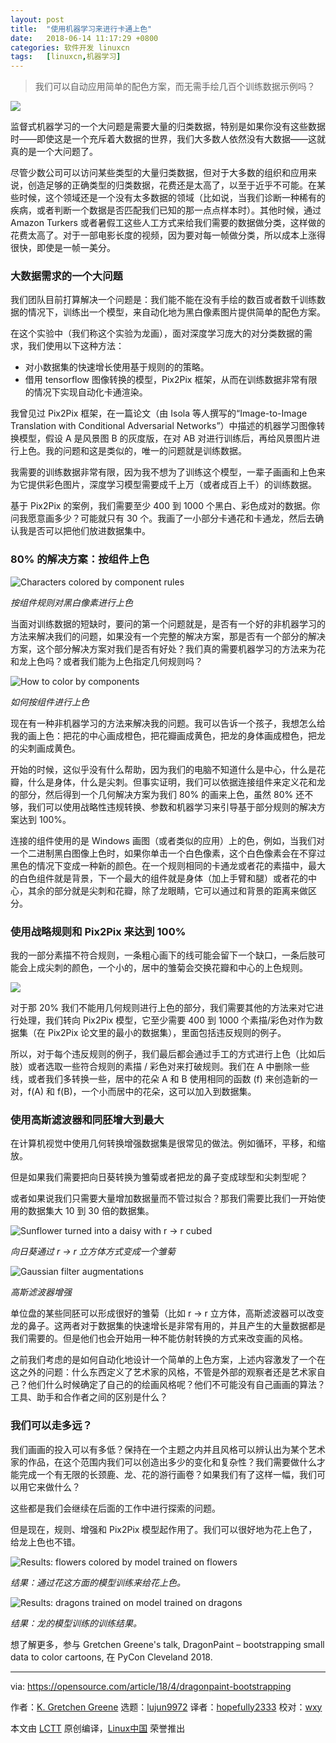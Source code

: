 ```yaml
---
layout: post
title:	"使用机器学习来进行卡通上色"
date:	2018-06-14 11:17:29 +0800 
categories:	软件开发 linuxcn 
tags:	[linuxcn,机器学习]
---
```




> 
> 我们可以自动应用简单的配色方案，而无需手绘几百个训练数据示例吗？
> 
> 
> 


![](/Asserts/Images/album/201806/14/111733cp2j1px17w2mz27x.png)


监督式机器学习的一个大问题是需要大量的归类数据，特别是如果你没有这些数据时——即使这是一个充斥着大数据的世界，我们大多数人依然没有大数据——这就真的是一个大问题了。


尽管少数公司可以访问某些类型的大量归类数据，但对于大多数的组织和应用来说，创造足够的正确类型的归类数据，花费还是太高了，以至于近乎不可能。在某些时候，这个领域还是一个没有太多数据的领域（比如说，当我们诊断一种稀有的疾病，或者判断一个数据是否匹配我们已知的那一点点样本时）。其他时候，通过 Amazon Turkers 或者暑假工这些人工方式来给我们需要的数据做分类，这样做的花费太高了。对于一部电影长度的视频，因为要对每一帧做分类，所以成本上涨得很快，即使是一帧一美分。


### 大数据需求的一个大问题


我们团队目前打算解决一个问题是：我们能不能在没有手绘的数百或者数千训练数据的情况下，训练出一个模型，来自动化地为黑白像素图片提供简单的配色方案。


在这个实验中（我们称这个实验为龙画），面对深度学习庞大的对分类数据的需求，我们使用以下这种方法：


* 对小数据集的快速增长使用基于规则的的策略。
* 借用 tensorflow 图像转换的模型，Pix2Pix 框架，从而在训练数据非常有限的情况下实现自动化卡通渲染。


我曾见过 Pix2Pix 框架，在一篇论文（由 Isola 等人撰写的“Image-to-Image Translation with Conditional Adversarial Networks”）中描述的机器学习图像转换模型，假设 A 是风景图 B 的灰度版，在对 AB 对进行训练后，再给风景图片进行上色。我的问题和这是类似的，唯一的问题就是训练数据。


我需要的训练数据非常有限，因为我不想为了训练这个模型，一辈子画画和上色来为它提供彩色图片，深度学习模型需要成千上万（或者成百上千）的训练数据。


基于 Pix2Pix 的案例，我们需要至少 400 到 1000 个黑白、彩色成对的数据。你问我愿意画多少？可能就只有 30 个。我画了一小部分卡通花和卡通龙，然后去确认我是否可以把他们放进数据集中。


### 80% 的解决方案：按组件上色


![Characters colored by component rules](/Asserts/Images/album/201806/14/111734h74gpphxl1h4h7g7.png "Characters colored by component rules")


*按组件规则对黑白像素进行上色*


当面对训练数据的短缺时，要问的第一个问题就是，是否有一个好的非机器学习的方法来解决我们的问题，如果没有一个完整的解决方案，那是否有一个部分的解决方案，这个部分解决方案对我们是否有好处？我们真的需要机器学习的方法来为花和龙上色吗？或者我们能为上色指定几何规则吗？


![How to color by components](/Asserts/Images/album/201806/14/111734gx7dng3nsn78z34s.png "How to color by components")


*如何按组件进行上色*


现在有一种非机器学习的方法来解决我的问题。我可以告诉一个孩子，我想怎么给我的画上色：把花的中心画成橙色，把花瓣画成黄色，把龙的身体画成橙色，把龙的尖刺画成黄色。


开始的时候，这似乎没有什么帮助，因为我们的电脑不知道什么是中心，什么是花瓣，什么是身体，什么是尖刺。但事实证明，我们可以依据连接组件来定义花和龙的部分，然后得到一个几何解决方案为我们 80% 的画来上色，虽然 80% 还不够，我们可以使用战略性违规转换、参数和机器学习来引导基于部分规则的解决方案达到 100%。


连接的组件使用的是 Windows 画图（或者类似的应用）上的色，例如，当我们对一个二进制黑白图像上色时，如果你单击一个白色像素，这个白色像素会在不穿过黑色的情况下变成一种新的颜色。在一个规则相同的卡通龙或者花的素描中，最大的白色组件就是背景，下一个最大的组件就是身体（加上手臂和腿）或者花的中心，其余的部分就是尖刺和花瓣，除了龙眼睛，它可以通过和背景的距离来做区分。


### 使用战略规则和 Pix2Pix 来达到 100%


我的一部分素描不符合规则，一条粗心画下的线可能会留下一个缺口，一条后肢可能会上成尖刺的颜色，一个小的，居中的雏菊会交换花瓣和中心的上色规则。


![](/Asserts/Images/album/201806/14/111735lm0bzspbsstzhsms.png)


对于那 20% 我们不能用几何规则进行上色的部分，我们需要其他的方法来对它进行处理，我们转向 Pix2Pix 模型，它至少需要 400 到 1000 个素描/彩色对作为数据集（在 Pix2Pix 论文里的最小的数据集），里面包括违反规则的例子。


所以，对于每个违反规则的例子，我们最后都会通过手工的方式进行上色（比如后肢）或者选取一些符合规则的素描 / 彩色对来打破规则。我们在 A 中删除一些线，或者我们多转换一些，居中的花朵 A 和 B 使用相同的函数 (f) 来创造新的一对，f(A) 和 f(B)，一个小而居中的花朵，这可以加入到数据集。


### 使用高斯滤波器和同胚增大到最大


在计算机视觉中使用几何转换增强数据集是很常见的做法。例如循环，平移，和缩放。


但是如果我们需要把向日葵转换为雏菊或者把龙的鼻子变成球型和尖刺型呢？


或者如果说我们只需要大量增加数据量而不管过拟合？那我们需要比我们一开始使用的数据集大 10 到 30 倍的数据集。


![Sunflower turned into a daisy with r -> r cubed](/Asserts/Images/album/201806/14/111735t6ssdzjut6t88dot.png "Sunflower turned into a daisy with r -> r cubed")


*向日葵通过 r -> r 立方体方式变成一个雏菊*


![Gaussian filter augmentations](/Asserts/Images/album/201806/14/111735u7xxg8ekxh8mkf2z.png "Gaussian filter augmentations")


*高斯滤波器增强*


单位盘的某些同胚可以形成很好的雏菊（比如 r -> r 立方体，高斯滤波器可以改变龙的鼻子。这两者对于数据集的快速增长是非常有用的，并且产生的大量数据都是我们需要的。但是他们也会开始用一种不能仿射转换的方式来改变画的风格。


之前我们考虑的是如何自动化地设计一个简单的上色方案，上述内容激发了一个在这之外的问题：什么东西定义了艺术家的风格，不管是外部的观察者还是艺术家自己？他们什么时候确定了自己的的绘画风格呢？他们不可能没有自己画画的算法？工具、助手和合作者之间的区别是什么？


### 我们可以走多远？


我们画画的投入可以有多低？保持在一个主题之内并且风格可以辨认出为某个艺术家的作品，在这个范围内我们可以创造出多少的变化和复杂性？我们需要做什么才能完成一个有无限的长颈鹿、龙、花的游行画卷？如果我们有了这样一幅，我们可以用它来做什么？


这些都是我们会继续在后面的工作中进行探索的问题。


但是现在，规则、增强和 Pix2Pix 模型起作用了。我们可以很好地为花上色了，给龙上色也不错。


![Results: flowers colored by model trained on flowers](/Asserts/Images/album/201806/14/111736i6zwc03hwccdd0zo.png "Results: flowers colored by model trained on flowers")


*结果：通过花这方面的模型训练来给花上色。*


![Results: dragons trained on model trained on dragons](/Asserts/Images/album/201806/14/111736yqo9zo4cqnkr2orj.png "Results: dragons trained on model trained on dragons")


*结果：龙的模型训练的训练结果。*


想了解更多，参与 Gretchen Greene's talk, DragonPaint – bootstrapping small data to color cartoons, 在 PyCon Cleveland 2018.




---


via: <https://opensource.com/article/18/4/dragonpaint-bootstrapping>


作者：[K. Gretchen Greene](https://opensource.com/users/kggreene) 选题：[lujun9972](https://github.com/lujun9972) 译者：[hopefully2333](https://github.com/hopefully2333) 校对：[wxy](https://github.com/wxy)


本文由 [LCTT](https://github.com/LCTT/TranslateProject) 原创编译，[Linux中国](https://linux.cn/) 荣誉推出
